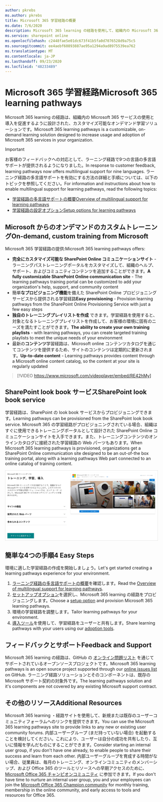 ```yaml
---
author: pkrebs
ms.author: pkrebs
title: Microsoft 365 学習経路の概要
ms.date: 7/6/2020
description: Microsoft 365 learning の経路を使用して、組織内の Microsoft 365 サービスの使用を促進する方法について説明します。 ラーニング経路には、カスタム SharePoint Online web パーツと、Microsoft 365 テナントに簡単にプロビジョニングできる最新の SharePoint Online コミュニケーショントレーニングサイトが含まれています。
ms.service: sharepoint online
ms.openlocfilehash: c2448fae5e01dc673f41b5fa0d7076528d9a75c5
ms.sourcegitcommit: ee4aebf60893887ae95a1294a9ad8975539ea762
ms.translationtype: MT
ms.contentlocale: ja-JP
ms.lasthandoff: 09/23/2020
ms.locfileid: "48233489"
---
```

# <a name="microsoft-365-learning-pathways"></a><span data-ttu-id="6d16f-104">Microsoft 365 学習経路</span><span class="sxs-lookup"><span data-stu-id="6d16f-104">Microsoft 365 learning pathways</span></span> 
<span data-ttu-id="6d16f-105">Microsoft 365 learning の経路は、組織内の Microsoft 365 サービスの使用と導入を促進するように設計された、カスタマイズ可能なオンデマンド学習ソリューションです。</span><span class="sxs-lookup"><span data-stu-id="6d16f-105">Microsoft 365 learning pathways is a customizable, on-demand learning solution designed to increase usage and adoption of Microsoft 365 services in your organization.</span></span>    

> [!IMPORTANT]
> <span data-ttu-id="6d16f-106">お客様のフィードバックへの対応として、ラーニング経路で9つの言語の多言語サポートが提供されるようになりました。</span><span class="sxs-lookup"><span data-stu-id="6d16f-106">In response to customer feedback, learning pathways now offers multilingual support for nine languages.</span></span> <span data-ttu-id="6d16f-107">ラーニング経路の多言語サポートを有効にする方法の詳細と手順については、以下のトピックを参照してください。</span><span class="sxs-lookup"><span data-stu-id="6d16f-107">For information and instructions about how to enable multilingual support for learning pathways, read the following topics:</span></span> 
>- [<span data-ttu-id="6d16f-108">学習経路の多言語サポートの概要</span><span class="sxs-lookup"><span data-stu-id="6d16f-108">Overview of multilingual support for learning pathways</span></span>](custom_overview_ml.md) 
>- [<span data-ttu-id="6d16f-109">学習経路の設定オプション</span><span class="sxs-lookup"><span data-stu-id="6d16f-109">Setup options for learning pathways</span></span>](custom_setupoptions.md)  

## <a name="on-demand-custom-training-from-microsoft"></a><span data-ttu-id="6d16f-110">Microsoft からのオンデマンドのカスタムトレーニング</span><span class="sxs-lookup"><span data-stu-id="6d16f-110">On-demand, custom training from Microsoft</span></span>

<span data-ttu-id="6d16f-111">Microsoft 365 学習経路の提供:</span><span class="sxs-lookup"><span data-stu-id="6d16f-111">Microsoft 365 learning pathways offers:</span></span>

- <span data-ttu-id="6d16f-112">**完全にカスタマイズ可能な SharePoint Online コミュニケーションサイト** -ラーニングパストレーニングポータルをカスタマイズして、組織のヘルプ、サポート、およびコミュニティコンテンツを追加することができます。</span><span class="sxs-lookup"><span data-stu-id="6d16f-112">**A fully customizable SharePoint Online communication site** - The learning pathways training portal can be customized to add your organization's help, support, and community content</span></span>
- <span data-ttu-id="6d16f-113">簡単**なプロビジョニング機能**を備えた SharePoint Online プロビジョニングサービスから提供される学習経路</span><span class="sxs-lookup"><span data-stu-id="6d16f-113">**Easy provisioning** - Provision learning pathways from the SharePoint Online Provisioning Service with just a few easy steps</span></span>
- <span data-ttu-id="6d16f-114">**独自のトレーニングプレイリストを作成** できます。学習経路を使用すると、対象となるトレーニングプレイリストを作成して、お客様の環境に固有のニーズを満たすことができます。</span><span class="sxs-lookup"><span data-stu-id="6d16f-114">**The ability to create your own training playlists** - with learning pathways, you can create targeted training playlists to meet the unique needs of your environment</span></span>
- <span data-ttu-id="6d16f-115">最新の**コンテンツ**学習経路は、Microsoft online コンテンツカタログを通じてコンテンツを提供するため、サイトのコンテンツは定期的に更新されます。</span><span class="sxs-lookup"><span data-stu-id="6d16f-115">**Up-to-date content** - Learning pathways provides content through a Microsoft online content catalog, so the content at your site is regularly updated</span></span>

> [!VIDEO https://www.microsoft.com/videoplayer/embed/RE42hMy]

## <a name="sharepoint-look-book-service"></a><span data-ttu-id="6d16f-116">SharePoint look book サービス</span><span class="sxs-lookup"><span data-stu-id="6d16f-116">SharePoint look book service</span></span>
<span data-ttu-id="6d16f-117">学習経路は、SharePoint の look book サービスからプロビジョニングできます。</span><span class="sxs-lookup"><span data-stu-id="6d16f-117">Learning pathways can be provisioned from the SharePoint look book service.</span></span> <span data-ttu-id="6d16f-118">Microsoft 365 の学習経路がプロビジョニングされている場合、組織はすぐに使用できるトレーニングポータルとして設計された SharePoint Online コミュニケーションサイトを入手できます。また、トレーニングコンテンツのオンラインカタログに接続された学習経路の Web パーツもあります。</span><span class="sxs-lookup"><span data-stu-id="6d16f-118">When Microsoft 365 learning pathways is provisioned, organizations get a SharePoint Online communication site designed to be an out-of-the box training portal, along with a learning pathways Web part connected to an online catalog of training content.</span></span> 

![cg-provision.png](media/cg-provision.png)

## <a name="4-easy-steps"></a><span data-ttu-id="6d16f-120">簡単な4つの手順</span><span class="sxs-lookup"><span data-stu-id="6d16f-120">4 Easy Steps</span></span>
<span data-ttu-id="6d16f-121">環境に適した学習経路の作成を開始しましょう。</span><span class="sxs-lookup"><span data-stu-id="6d16f-121">Let's get started creating a learning pathways experience for your environment.</span></span>
1. <span data-ttu-id="6d16f-122">[ラーニング経路の多言語サポートの概要](custom_overview_ml.md)を確認します。</span><span class="sxs-lookup"><span data-stu-id="6d16f-122">Read the [Overview of multilingual support for learning pathways](custom_overview_ml.md).</span></span> 
2. <span data-ttu-id="6d16f-123">[セットアップオプション](custom_setupoptions.md)を選択し、Microsoft 365 learning の経路をプロビジョニングします。</span><span class="sxs-lookup"><span data-stu-id="6d16f-123">Choose a [setup option](custom_setupoptions.md) and provision Microsoft 365 learning pathways.</span></span>  
3. <span data-ttu-id="6d16f-124">環境の学習経路を調整します。</span><span class="sxs-lookup"><span data-stu-id="6d16f-124">Tailor learning pathways for your environment.</span></span>
4. <span data-ttu-id="6d16f-125">[導入ツール](driveadoption.md)を使用して、学習経路をユーザーと共有します。</span><span class="sxs-lookup"><span data-stu-id="6d16f-125">Share learning pathways with your users using our [adoption tools](driveadoption.md).</span></span>

## <a name="feedback-and-support"></a><span data-ttu-id="6d16f-126">フィードバックとサポート</span><span class="sxs-lookup"><span data-stu-id="6d16f-126">Feedback and Support</span></span>

<span data-ttu-id="6d16f-127">Microsoft 365 learning の経路は、GitHub の [オンライン問題リスト](https://aka.ms/CustomLearningHelp) を通じてサポートされているオープンソースプロジェクトです。</span><span class="sxs-lookup"><span data-stu-id="6d16f-127">Microsoft 365 learning pathways is an open source project supported through our [online issues list](https://aka.ms/CustomLearningHelp) on GitHub.</span></span> <span data-ttu-id="6d16f-128">ラーニング経路ソリューションとそのコンポーネントは、既存の Microsoft サポート契約の対象外です。</span><span class="sxs-lookup"><span data-stu-id="6d16f-128">The learning pathways solution and it's components are not covered by any existing Microsoft support contract.</span></span>  

## <a name="additional-resources"></a><span data-ttu-id="6d16f-129">その他のリソース</span><span class="sxs-lookup"><span data-stu-id="6d16f-129">Additional Resources</span></span>
<span data-ttu-id="6d16f-130">Microsoft 365 learning ・経路サイトを使用して、新規または既存のユーザーコミュニティフォーラムへのリンクを提供できます。</span><span class="sxs-lookup"><span data-stu-id="6d16f-130">You can use the Microsoft 365 learning pathways site to provide links to any new or existing user community forums.</span></span> <span data-ttu-id="6d16f-131">内部ユーザーグループ (まだ持っていない場合) を起動することを検討してください。これにより、ユーザーは自分の成功を共有したり、互いに情報を学んだものにすることができます。</span><span class="sxs-lookup"><span data-stu-id="6d16f-131">Consider starting an internal user group, if you don't have one already, to enable people to share their success and learn from each other.</span></span>  <span data-ttu-id="6d16f-132">内部ユーザーグループを育成する時間がない場合、従業員は、毎月のトレーニング、オンラインコミュニティのメンバーシップ、および Office 365 のツールとリソースへの早期アクセスのために、 [Microsoft Office 365 チャンピオンコミュニティ](https://aka.ms/O365Champions) に参加できます。</span><span class="sxs-lookup"><span data-stu-id="6d16f-132">If you don't have time to nurture an internal user group, you and your employees can join the [Microsoft Office 365 Champion community](https://aka.ms/O365Champions) for monthly training, membership in the online community, and early access to tools and resources for Office 365.</span></span>